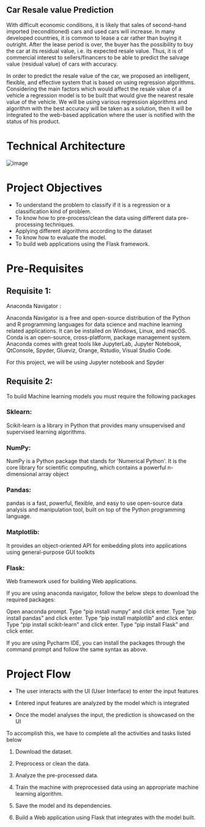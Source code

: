 ## Car Resale value Prediction

With difficult economic conditions, it is likely that sales of second-hand imported (reconditioned) cars and used cars will increase. In many developed countries, it is common to lease a car rather than buying it outright. After the lease period is over, the buyer has the possibility to buy the car at its residual value, i.e. its expected resale value. Thus, it is of commercial interest to sellers/financers to be able to predict the salvage value (residual value) of cars with accuracy.

In order to predict the resale value of the car, we proposed an intelligent, flexible, and effective system that is based on using regression algorithms. Considering the main factors which would affect the resale value of a vehicle a regression model is to be built that would give the nearest resale value of the vehicle. We will be using various regression algorithms and algorithm with the best accuracy will be taken as a solution, then it will be integrated to the web-based application where the user is notified with the status of his product.

# Technical Architecture
![image](https://user-images.githubusercontent.com/54901070/193487105-b7d6e83b-7901-4584-b1c5-999e150941d7.png)

# Project Objectives

* To understand the problem to classify if it is a regression or a classification kind of problem.
* To know how to pre-process/clean the data using different data pre-processing techniques.
* Applying different algorithms according to the dataset
* To know how to evaluate the model.
* To build web applications using the Flask framework.

# Pre-Requisites


## Requisite 1:

Anaconda Navigator :

Anaconda Navigator is a free and open-source distribution of the Python and R programming languages for data science and machine learning related applications. It can be installed on Windows, Linux, and macOS. Conda is an open-source, cross-platform, package management system. Anaconda comes with great tools like JupyterLab, Jupyter Notebook, QtConsole, Spyder, Glueviz, Orange, Rstudio, Visual Studio Code.

For this project, we will be using Jupyter notebook and Spyder

## Requisite 2:

To build Machine learning models you must require the following packages

### Sklearn:

Scikit-learn is a library in Python that provides many unsupervised and supervised learning algorithms.

### NumPy:

NumPy is a Python package that stands for 'Numerical Python'. It is the core library for scientific computing, which contains a powerful n-dimensional array object

### Pandas:

pandas is a fast, powerful, flexible, and easy to use open-source data analysis and manipulation tool, built on top of the Python programming language.

### Matplotlib:

It provides an object-oriented API for embedding plots into applications using general-purpose GUI toolkits

### Flask:

Web framework used for building Web applications.

If you are using anaconda navigator, follow the below steps to download the required packages:

Open anaconda prompt. Type “pip install numpy” and click enter. Type “pip install pandas” and click enter. Type “pip install matplotlib” and click enter. Type “pip install scikit-learn” and click enter. Type “pip install Flask” and click enter.

If you are using Pycharm IDE, you can install the packages through the command prompt and follow the same syntax as above.

# Project Flow

* The user interacts with the UI (User Interface) to enter the input features

* Entered input features are analyzed by the model which is integrated

* Once the model analyses the input, the prediction is showcased on the UI

To accomplish this, we have to complete all the activities and tasks listed below 

1. Download the dataset.

2. Preprocess or clean the data.

3. Analyze the pre-processed data.

4. Train the machine with preprocessed data using an appropriate machine learning algorithm.

5. Save the model and its dependencies.

6. Build a Web application using Flask that integrates with the model built.

